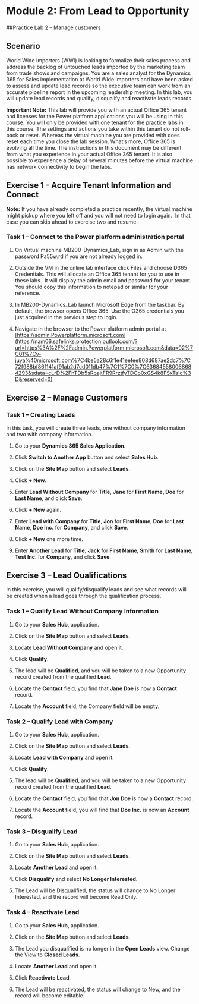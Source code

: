 Module 2: From Lead to Opportunity
==================================

##Practice Lab 2 – Manage customers

Scenario
--------

World Wide Importers (WWI) is looking to formalize their sales process and
address the backlog of untouched leads imported by the marketing team from trade
shows and campaigns. You are a sales analyst for the Dynamics 365 for Sales
implementation at World Wide Importers and have been asked to assess and update
lead records so the executive team can work from an accurate pipeline report in
the upcoming leadership meeting. In this lab, you will update lead records and
qualify, disqualify and reactivate leads records.

**Important Note:** This lab will provide you with an actual Office 365 tenant
and licenses for the Power platform applications you will be using in this
course. You will only be provided with one tenant for the practice labs in this
course. The settings and actions you take within this tenant do not roll-back or
reset. Whereas the virtual machine you are provided with does reset each time
you close the lab session. What’s more, Office 365 is evolving all the time. The
instructions in this document may be different from what you experience in your
actual Office 365 tenant. It is also possible to experience a delay of several
minutes before the virtual machine has network connectivity to begin the labs.

Exercise 1 - Acquire Tenant Information and Connect
---------------------------------------------------

**Note:** If you have already completed a practice recently, the virtual machine
might pickup where you left off and you will not need to login again.  In that
case you can skip ahead to exercise two and resume.

### Task 1 – Connect to the Power platform administration portal

1.  On Virtual machine MB200-Dynamics_Lab, sign in as Admin with the password
    Pa55w.rd if you are not already logged in.

2.  Outside the VM in the online lab interface click Files and choose D365
    Credentials. This will allocate an Office 365 tenant for you to use in these
    labs.  It will display the admin email and password for your tenant.  You
    should copy this information to notepad or similar for your reference.

3.  In MB200-Dynamics_Lab launch Microsoft Edge from the taskbar. By default,
    the browser opens Office 365. Use the O365 credentials you just acquired in
    the previous step to login.

4.  Navigate in the browser to the Power platform admin portal at
    [https://admin.Powerplatform.microsoft.com](https://nam06.safelinks.protection.outlook.com/?url=https%3A%2F%2Fadmin.Powerplatform.microsoft.com&data=02%7C01%7Cv-juya%40microsoft.com%7C4be5a28c6f1e41eefee808d687ae2dc7%7C72f988bf86f141af91ab2d7cd011db47%7C1%7C0%7C636845580068684293&sdata=cLrD%2FhTDb5sRbajtFR9RrztfyTDCo0xGS4k8FSxTaIc%3D&reserved=0)

Exercise 2 – Manage Customers
-----------------------------

### Task 1 – Creating Leads

In this task, you will create three leads, one without company information and
two with company information.

1.  Go to your **Dynamics 365 Sales Application**.

2.  Click **Switch to Another App** button and select **Sales Hub**.

3.  Click on the **Site Map** button and select **Leads**.

4.  Click **+ New**.

5.  Enter **Lead Without Company** for **Title**, **Jane** for **First Name,
    Doe** for **Last Name**, and click **Save**.

6.  Click **+ New** again.

7.  Enter **Lead with Company** for **Title**, **Jon** for **First Name, Doe**
    for **Last Name**, **Doe Inc.** for **Company**, and click **Save**.

8.  Click **+ New** one more time.

9.  Enter **Another Lead** for **Title**, **Jack** for **First Name, Smith** for
    **Last Name, Test Inc**. for **Company**, and click **Save**.

Exercise 3 – Lead Qualifications
--------------------------------

In this exercise, you will qualify/disqualify leads and see what records will be
created when a lead goes through the qualification process.

### Task 1 – Qualify Lead Without Company Information 

1.  Go to your **Sales Hub**, application.

2.  Click on the **Site Map** button and select **Leads**.

3.  Locate **Lead Without Company** and open it.

4.  Click **Qualify**.

5.  The lead will be **Qualified**, and you will be taken to a new Opportunity
    record created from the qualified **Lead**.

6.  Locate the **Contact** field, you find that **Jane Doe** is now a
    **Contact** record.

7.  Locate the **Account** field, the Company field will be empty.

### Task 2 – Qualify Lead with Company

1.  Go to your **Sales Hub**, application.

2.  Click on the **Site Map** button and select **Leads**.

3.  Locate **Lead with Company** and open it.

4.  Click **Qualify**.

5.  The lead will be **Qualified**, and you will be taken to a new Opportunity
    record created from the qualified **Lead**.

6.  Locate the **Contact** field, you find that **Jon Doe** is now a **Contact**
    record.

7.  Locate the **Account** field, you will find that **Doe Inc.** is now an
    **Account** record.

### Task 3 – Disqualify Lead

1.  Go to your **Sales Hub**, application.

2.  Click on the **Site Map** button and select **Leads**.

3.  Locate **Another Lead** and open it.

4.  Click **Disqualify** and select **No Longer Interested**.

5.  The Lead will be Disqualified, the status will change to No Longer
    Interested, and the record will become Read Only.

### Task 4 – Reactivate Lead

1.  Go to your **Sales Hub**, application.

2.  Click on the **Site Map** button and select **Leads**.

3.  The Lead you disqualified is no longer in the **Open Leads** view. Change
    the View to **Closed Leads**.

4.  Locate **Another Lead** and open it.

5.  Click **Reactivate Lead**.

6.  The Lead will be reactivated, the status will change to New, and the record
    will become editable.
